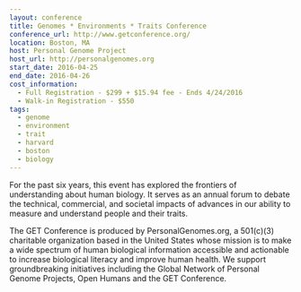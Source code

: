 ```yaml
---
layout: conference
title: Genomes * Environments * Traits Conference
conference_url: http://www.getconference.org/
location: Boston, MA
host: Personal Genome Project
host_url: http://personalgenomes.org
start_date: 2016-04-25
end_date: 2016-04-26
cost_information:
  - Full Registration - $299 + $15.94 fee - Ends 4/24/2016
  - Walk-in Registration - $550
tags:
  - genome
  - environment
  - trait
  - harvard
  - boston
  - biology
---
```


For the past six years, this event has explored the frontiers of understanding about human biology. It serves as an annual forum to debate the technical, commercial, and societal impacts of advances in our ability to measure and understand people and their traits.

The GET Conference is produced by PersonalGenomes.org, a 501(c)(3) charitable organization based in the United States whose mission is to make a wide spectrum of human biological information accessible and actionable to increase biological literacy and improve human health. We support groundbreaking initiatives including the Global Network of Personal Genome Projects, Open Humans and the GET Conference.
